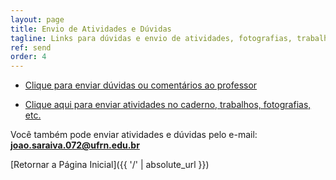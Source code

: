 ```yaml
---
layout: page
title: Envio de Atividades e Dúvidas
tagline: Links para dúvidas e envio de atividades, fotografias, trabalhos, etc.
ref: send
order: 4
---
```


- [Clique para enviar dúvidas ou comentários ao professor](https://forms.gle/6Y6npzkob1jGLDhh7)

- [Clique aqui para enviar atividades no caderno, trabalhos, fotografias, etc.](https://forms.gle/AgZkDZgp8nD1LhJ19)

Você também pode enviar atividades e dúvidas pelo e-mail: **[joao.saraiva.072@ufrn.edu.br](mailto:joao.saraiva.072@ufrn.edu.br)**

[Retornar a Página Inicial]({{ '/' | absolute_url }})
